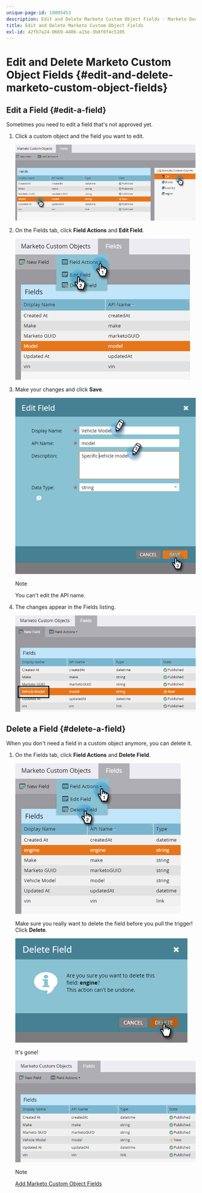 ```yaml
---
unique-page-id: 10095453
description: Edit and Delete Marketo Custom Object Fields - Marketo Docs - Product Documentation
title: Edit and Delete Marketo Custom Object Fields
exl-id: 42fb7a24-0669-440b-a15e-3b8f0f4c5105
---
```

# Edit and Delete Marketo Custom Object Fields {#edit-and-delete-marketo-custom-object-fields}

## Edit a Field {#edit-a-field}

Sometimes you need to edit a field that's not approved yet.

1. Click a custom object and the field you want to edit.

   ![](assets/edit-and-delete-marketo-custom-object-fields-1.png)

1. On the Fields tab, click **Field Actions** and **Edit Field**.

   ![](assets/edit-and-delete-marketo-custom-object-fields-2.png)

1. Make your changes and click **Save**.

   ![](assets/edit-and-delete-marketo-custom-object-fields-3.png)

   >[!NOTE]
   >
   >You can't edit the API name.

1. The changes appear in the Fields listing.

   ![](assets/edit-and-delete-marketo-custom-object-fields-4.png)

## Delete a Field {#delete-a-field}

When you don't need a field in a custom object anymore, you can delete it.

1. On the Fields tab, click **Field Actions** and **Delete Field**.

   ![](assets/edit-and-delete-marketo-custom-object-fields-5.png)

   Make sure you really want to delete the field before you pull the trigger! Click **Delete**.

   ![](assets/edit-and-delete-marketo-custom-object-fields-6.png)

   It's gone!

   ![](assets/edit-and-delete-marketo-custom-object-fields-7.png)

   >[!NOTE]
   >
   >[Add Marketo Custom Object Fields](/help/marketo/product-docs/administration/marketo-custom-objects/add-marketo-custom-object-fields.md)
